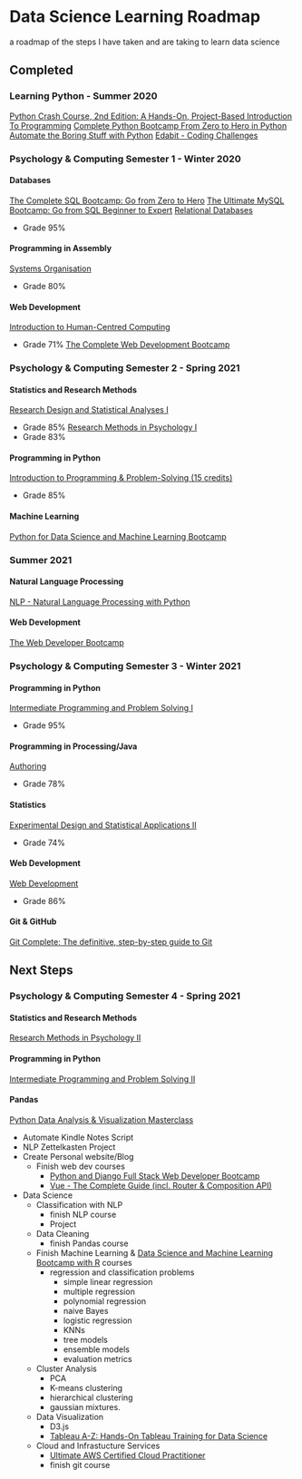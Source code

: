 # Data Science Learning Roadmap
a roadmap of the steps I have taken and are taking to learn data science

## Completed

### Learning Python - Summer 2020
[Python Crash Course, 2nd Edition: A Hands-On, Project-Based Introduction To Programming](https://www.amazon.co.uk/Python-Crash-Course-2nd-Edition/dp/1593279280)
[Complete Python Bootcamp From Zero to Hero in Python](https://www.udemy.com/course/complete-python-bootcamp/)
[Automate the Boring Stuff with Python](https://www.udemy.com/course/automate/)
[Edabit - Coding Challenges](https://edabit.com/)

### Psychology & Computing Semester 1 - Winter 2020
#### Databases
[The Complete SQL Bootcamp: Go from Zero to Hero](https://www.udemy.com/course/the-complete-sql-bootcamp/)
[The Ultimate MySQL Bootcamp: Go from SQL Beginner to Expert](https://www.udemy.com/course/the-ultimate-mysql-bootcamp-go-from-sql-beginner-to-expert/)
[Relational Databases](https://www.ucc.ie/admin/registrar/modules/?mod=CS1021)
* Grade 95%
#### Programming in Assembly
[Systems Organisation](https://www.ucc.ie/admin/registrar/modules/?mod=CS1111)
* Grade 80%
#### Web Development
[Introduction to Human-Centred Computing](https://www.ucc.ie/admin/registrar/modules/?mod=CS1023)
* Grade 71%
[The Complete Web Development Bootcamp](https://www.udemy.com/course/the-complete-web-development-bootcamp/)

### Psychology & Computing Semester 2 - Spring 2021
#### Statistics and Research Methods
[Research Design and Statistical Analyses I](https://www.ucc.ie/admin/registrar/modules/?mod=AP1040)
* Grade 85%
[Research Methods in Psychology I](https://www.ucc.ie/admin/registrar/modules/?mod=AP1104)
* Grade 83%
#### Programming in Python
[Introduction to Programming & Problem-Solving (15 credits)](https://www.ucc.ie/admin/registrar/modules/?mod=CS1022)
* Grade 85%
#### Machine Learning
[Python for Data Science and Machine Learning Bootcamp](https://www.udemy.com/course/python-for-data-science-and-machine-learning-bootcamp/)

### Summer 2021
#### Natural Language Processing
[NLP - Natural Language Processing with Python](https://www.udemy.com/course/nlp-natural-language-processing-with-python/)
#### Web Development
[The Web Developer Bootcamp](https://www.udemy.com/course/the-web-developer-bootcamp/)

### Psychology & Computing Semester 3 - Winter 2021
#### Programming in Python
[Intermediate Programming and Problem Solving I](https://www.ucc.ie/admin/registrar/modules/?mod=CS2011)
* Grade 95%
#### Programming in Processing/Java
[Authoring](https://www.ucc.ie/admin/registrar/modules/?mod=CS2512)
* Grade 78%
#### Statistics
[Experimental Design and Statistical Applications II](https://www.ucc.ie/admin/registrar/modules/?mod=AP2046)
* Grade 74%
#### Web Development
[Web Development](https://www.ucc.ie/admin/registrar/modules/?mod=CS2012)
* Grade 86%
#### Git & GitHub
[Git Complete: The definitive, step-by-step guide to Git](https://www.udemy.com/course/git-complete/)

## Next Steps

### Psychology & Computing Semester 4 - Spring 2021
#### Statistics and Research Methods
[Research Methods in Psychology II](https://www.ucc.ie/admin/registrar/modules/?mod=AP2114)
#### Programming in Python
[Intermediate Programming and Problem Solving II](https://www.ucc.ie/admin/registrar/modules/?mod=CS2013)
#### Pandas
[Python Data Analysis & Visualization Masterclass](https://www.udemy.com/course/python-data-analysis-visualization/)

* Automate Kindle Notes Script
* NLP Zettelkasten Project
* Create Personal website/Blog
  * Finish web dev courses
    * [Python and Django Full Stack Web Developer Bootcamp](https://www.udemy.com/course/python-and-django-full-stack-web-developer-bootcamp/)
    * [Vue - The Complete Guide (incl. Router & Composition API)](https://www.udemy.com/course/vuejs-2-the-complete-guide/)
* Data Science
  * Classification with NLP
    * finish NLP course
    * Project
  * Data Cleaning
    * finish Pandas course
  * Finish Machine Learning & [Data Science and Machine Learning Bootcamp with R](https://www.udemy.com/course/data-science-and-machine-learning-bootcamp-with-r/) courses
    * regression and classification problems
      * simple linear regression
      * multiple regression
      * polynomial regression
      * naive Bayes
      * logistic regression
      * KNNs
      * tree models
      * ensemble models
      * evaluation metrics
  * Cluster Analysis
    * PCA
    * K-means clustering
    * hierarchical clustering
    * gaussian mixtures.
  * Data Visualization
    * D3.js
    * [Tableau A-Z: Hands-On Tableau Training for Data Science](https://www.udemy.com/course/tableau10/)
  * Cloud and Infrastucture Services
    * [Ultimate AWS Certified Cloud Practitioner](https://www.udemy.com/course/aws-certified-cloud-practitioner-new/)
    * finish git course 

 
